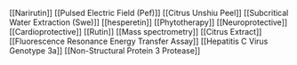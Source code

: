 [[Narirutin]]
[[Pulsed Electric Field (Pef)]]
[[Citrus Unshiu Peel]]
[[Subcritical Water Extraction (Swe)]]
[[hesperetin]]
[[Phytotherapy]]
[[Neuroprotective]]
[[Cardioprotective]]
[[Rutin]]
[[Mass spectrometry]]
[[Citrus Extract]]
[[Fluorescence Resonance Energy Transfer Assay]]
[[Hepatitis C Virus Genotype 3a]]
[[Non-Structural Protein 3 Protease]]
